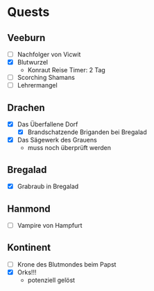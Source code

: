 # Quests
## Veeburn
- [ ] Nachfolger von Vicwit
- [x] Blutwurzel
    - Konraut Reise Timer: 2 Tag
- [ ] Scorching Shamans
- [ ] Lehrermangel

## Drachen
- [x] Das Überfallene Dorf
    - [x] Brandschatzende Briganden bei Bregalad
- [x] Das Sägewerk des Grauens
    - muss noch überprüft werden

## Bregalad
- [x] Grabraub in Bregalad

## Hanmond
- [ ] Vampire von Hampfurt

## Kontinent
- [ ] Krone des Blutmondes beim Papst
- [x] Orks!!!
    - potenziell gelöst
